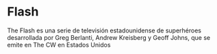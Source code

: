 # Flash


The Flash es una serie de televisión estadounidense de superhéroes desarrollada por Greg Berlanti, Andrew Kreisberg y Geoff Johns, que se emite en The CW en Estados Unidos
